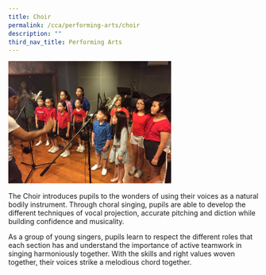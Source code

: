 ```yaml
---
title: Choir
permalink: /cca/performing-arts/choir
description: ""
third_nav_title: Performing Arts
---
```

<img style="width: 65%;" src="/images/choir.jpg" />
<p>The Choir introduces pupils to the wonders of using their voices as a natural bodily instrument. Through choral singing, pupils are able to develop the different techniques of vocal projection, accurate pitching and diction while building confidence and musicality.</p>
<p>As a group of young singers, pupils learn to respect the different roles that each section has and understand the importance of active teamwork in singing harmoniously together. With the skills and right values woven together, their voices strike a melodious chord together.</p>